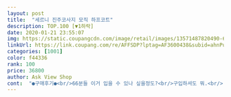 ```yaml
---
layout: post 
title:  "세르니 진주코사지 모직 하프코트" 
description: TOP.100 [▼1하락] 
date: 2020-01-21 23:55:07 
img: https://static.coupangcdn.com/image/retail/images/13571487820490-6d334eba-8db0-4bd3-bdbd-847b7722195f.jpg 
linkUrl: https://link.coupang.com/re/AFFSDP?lptag=AF3600438&subid=ahnPublicAsk&pageKey=343474655&itemId=1038038387&vendorItemId=5493219691&traceid=V0-113-c39869ac66a23e5d 
categories: [1001] 
color: f44336 
rank: 100 
price: 36800 
author: Ask View Shop 
cont:  "●구매후기●<br/>66분들 이거 입을 수 있나 싶을정도?<br/>구입하셔도 뭐.<br/>.<br/><br/>그래도 코트가 어느정도는 넉넉해야지<br/>너무 딱 맞는건 싫어요ㅠ<br/>반품 하렵니다ㅠ<br/>아.<br/>.<br/> 이게 뭔가요.<br/>.<br/><br/>옷사이즈는 정사이즈네요  재질이 뻣뻣해요  ~~부직포정도  ~~길이는 딱좋네요  키156에 55키로 딱 정사이즈에요  66언니들은 작을수 있겠네요  44언니들은 클수도 있겠네요 일단 전체적인 길이감이 좋고 맞춤옷같은 느낌 (사실 재질좀 뻣뻣해서 고거이흠이긴해오) 울빨래돌리고 스팀다림질하니 좀 낫네요  검정거 1개더 추가구매했네요~요정도의 길이가 잘 없더라구오~<br/>이 코트는  진짜 마른 분들이 입어야<br/>이가격에  완전 득템입니다~<br/>저 키 154에 50인 통통족입니다.<br/>.<br/><br/>저는 입었을 때 너무 얼큰이로 보여서<br/>제가 팔이 좀 긴편이라 옷 구매할때 신경 쓰이는데 소매길이도 좋고 옷 스타일이 넘 예쁘네요~<br/>코트 질 자체는 나쁘진 않은거 같아요.<br/><br/>코트가 완전 딱 맞아요 딱~!!!<br/>키 165인데 옷 핏도 색상도  너무 마음에드네요~<br/>핏이 사는 코트예요.<br/><br/>핏이고 나발이고 난 그냥 입을거야 하는 분든은<br/>" 
---
```

